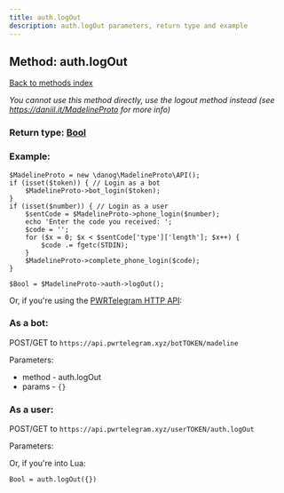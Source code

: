 ```yaml
---
title: auth.logOut
description: auth.logOut parameters, return type and example
---
```

## Method: auth.logOut  
[Back to methods index](index.md)


*You cannot use this method directly, use the logout method instead (see https://daniil.it/MadelineProto for more info)*






### Return type: [Bool](../types/Bool.md)

### Example:


```
$MadelineProto = new \danog\MadelineProto\API();
if (isset($token)) { // Login as a bot
    $MadelineProto->bot_login($token);
}
if (isset($number)) { // Login as a user
    $sentCode = $MadelineProto->phone_login($number);
    echo 'Enter the code you received: ';
    $code = '';
    for ($x = 0; $x < $sentCode['type']['length']; $x++) {
        $code .= fgetc(STDIN);
    }
    $MadelineProto->complete_phone_login($code);
}

$Bool = $MadelineProto->auth->logOut();
```

Or, if you're using the [PWRTelegram HTTP API](https://pwrtelegram.xyz):

### As a bot:

POST/GET to `https://api.pwrtelegram.xyz/botTOKEN/madeline`

Parameters:

* method - auth.logOut
* params - `{}`



### As a user:

POST/GET to `https://api.pwrtelegram.xyz/userTOKEN/auth.logOut`

Parameters:




Or, if you're into Lua:

```
Bool = auth.logOut({})
```

